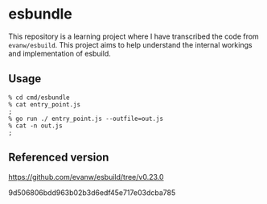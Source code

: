 # esbundle

This repository is a learning project where I have transcribed the code from `evanw/esbuild`. This project aims to help understand the internal workings and implementation of esbuild.


## Usage

```
% cd cmd/esbundle
% cat entry_point.js
;
% go run ./ entry_point.js --outfile=out.js
% cat -n out.js
;
```


## Referenced version

https://github.com/evanw/esbuild/tree/v0.23.0

9d506806bdd963b02b3d6edf45e717e03dcba785
